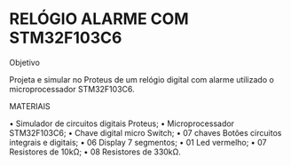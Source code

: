 # RELÓGIO ALARME COM STM32F103C6
Objetivo

Projeta e simular no Proteus de um relógio digital com alarme utilizado o microprocessador STM32F103C6.

 MATERIAIS

•	Simulador de circuitos digitais Proteus;
•	Microprocessador STM32F103C6;
•	Chave digital micro Switch;
•	07 chaves Botões circuitos integrais e digitais;
•	06 Display 7 segmentos;
•	01 Led vermelho;
•	07 Resistores de 10kΩ;
•	08 Resistores de 330kΩ.
